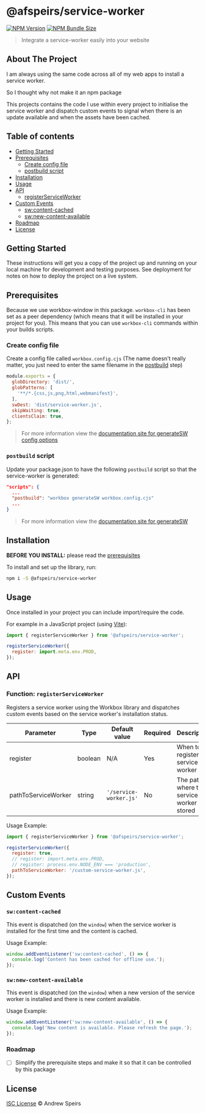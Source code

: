 # @afspeirs/service-worker

[![NPM Version][npm-version-shield]][npm-url]
[![NPM Bundle Size][npm-bundle-size-shield]][npm-url]

> Integrate a service-worker easily into your website

## About The Project

I am always using the same code across all of my web apps to install a service worker.

So I thought why not make it an npm package

This projects contains the code I use within every project to initialise the service worker and dispatch custom events to signal when there is an update available and when the assets have been cached.

## Table of contents

- [Getting Started](#getting-started)
- [Prerequisites](#prerequisites)
  - [Create config file](#create-config-file)
  - [postbuild script](#postbuild-script)
- [Installation](#installation)
- [Usage](#usage)
- [API](#api)
  - [registerServiceWorker](#function-registerserviceworker)
- [Custom Events](#custom-events)
  - [sw:content-cached](#swcontent-cached)
  - [sw:new-content-available](#swnew-content-available)
- [Roadmap](#roadmap)
- [License](#license)

## Getting Started

These instructions will get you a copy of the project up and running on your local machine for development and testing purposes. See deployment for notes on how to deploy the project on a live system.

## Prerequisites

Because we use workbox-window in this package. `workbox-cli` has been set as a peer dependency (which means that it will be installed in your project for you). This means that you can use `workbox-cli` commands within your builds scripts.

### Create config file

Create a config file called `workbox.config.cjs` (The name doesn't really matter, you just need to enter the same filename in the [postbuild](#postbuild-script) step)

```javascript
module.exports = {
  globDirectory: 'dist/',
  globPatterns: [
    '**/*.{css,js,png,html,webmanifest}',
  ],
  swDest: 'dist/service-worker.js',
  skipWaiting: true,
  clientsClaim: true,
};
```

> For more information view the [documentation site for generateSW config options](https://developer.chrome.com/docs/workbox/modules/workbox-build#type-GenerateSWOptions)

### `postbuild` script

Update your package.json to have the following `postbuild` script so that the service-worker is generated:

```json
"scripts": {
  ...
  "postbuild": "workbox generateSW workbox.config.cjs"
  ...
}
```

> For more information view the [documentation site for generateSW](https://developer.chrome.com/docs/workbox/modules/workbox-cli#generatesw)

## Installation

**BEFORE YOU INSTALL:** please read the [prerequisites](#prerequisites)

To install and set up the library, run:

```bash
npm i -S @afspeirs/service-worker
```

## Usage

Once installed in your project you can include import/require the code.

For example in a JavaScript project (using [Vite](https://vitejs.dev/)):

```javascript
import { registerServiceWorker } from '@afspeirs/service-worker';

registerServiceWorker({
  register: import.meta.env.PROD,
});
```

## API

### Function: `registerServiceWorker`

Registers a service worker using the Workbox library and dispatches custom events based on the service worker's installation status.

| Parameter           | Type    | Default value          | Required | Description                                    |
| ------------------- | ------- | ---------------------- | -------- | ---------------------------------------------- |
| register            | boolean | N/A                    | Yes      | When to register the service worker            |
| pathToServiceWorker | string  | `'/service-worker.js'` | No       | The path to where the service worker is stored |

Usage Example:

```javascript
import { registerServiceWorker } from '@afspeirs/service-worker';

registerServiceWorker({
  register: true,
  // register: import.meta.env.PROD,
  // register: process.env.NODE_ENV === 'production',
  pathToServiceWorker: '/custom-service-worker.js',
});
```

## Custom Events

### `sw:content-cached`

This event is dispatched (on the `window`) when the service worker is installed for the first time and the content is cached.

Usage Example:

```javascript
window.addEventListener('sw:content-cached', () => {
  console.log('Content has been cached for offline use.');
});
```

### `sw:new-content-available`

This event is dispatched (on the `window`) when a new version of the service worker is installed and there is new content available.

Usage Example:

```javascript
window.addEventListener('sw:new-content-available', () => {
  console.log('New content is available. Please refresh the page.');
});
```

### Roadmap

- [ ] Simplify the prerequisite steps and make it so that it can be controlled by this package

## License

[ISC License](/LICENSE.txt) © Andrew Speirs

<!-- MARKDOWN LINKS & IMAGES -->
<!-- https://www.markdownguide.org/basic-syntax/#reference-style-links -->
[npm-url]: https://www.npmjs.com/package/@afspeirs/service-worker
[npm-version-shield]: https://img.shields.io/npm/v/%40afspeirs%2Fservice-worker?style=for-the-badge&color=%23123abc
[npm-bundle-size-shield]: https://img.shields.io/bundlephobia/min/%40afspeirs%2Fservice-worker?style=for-the-badge&color=%23123abc

